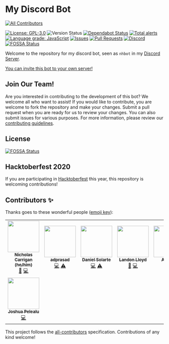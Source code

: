 # My Discord Bot
<!-- ALL-CONTRIBUTORS-BADGE:START - Do not remove or modify this section -->
[![All Contributors](https://img.shields.io/badge/all_contributors-8-orange.svg?style=flat-square)](#contributors-)
<!-- ALL-CONTRIBUTORS-BADGE:END -->

[![License: GPL-3.0](https://img.shields.io/github/license/nhcarrigan/discord-bot?color=purple)](https://opensource.org/licenses/MIT)
![Version Status](https://img.shields.io/github/package-json/v/nhcarrigan/discord-bot/main)
[![Dependabot Status](https://api.dependabot.com/badges/status?host=github&repo=nhcarrigan/discord-bot)](https://dependabot.com)
[![Total alerts](https://img.shields.io/lgtm/alerts/g/nhcarrigan/discord-bot.svg?logo=lgtm&logoWidth=18)](https://lgtm.com/projects/g/nhcarrigan/discord-bot/alerts/)
[![Language grade: JavaScript](https://img.shields.io/lgtm/grade/javascript/g/nhcarrigan/discord-bot.svg?logo=lgtm&logoWidth=18)](https://lgtm.com/projects/g/nhcarrigan/discord-bot/context:javascript)
[![Issues](https://img.shields.io/github/issues/nhcarrigan/discord-bot)](https://github.com/nhcarrigan/discord-bot/issues)
[![Pull Requests](https://img.shields.io/github/issues-pr/nhcarrigan/discord-bot)](https://github.com/nhcarrigan/discord-bot/pulls)
[![Discord](https://img.shields.io/discord/710307364556767283)](https://discord.gg/PHqDbkg)
[![FOSSA Status](https://app.fossa.com/api/projects/git%2Bgithub.com%2Fnhcarrigan%2Fdiscord-bot.svg?type=shield)](https://app.fossa.com/projects/git%2Bgithub.com%2Fnhcarrigan%2Fdiscord-bot?ref=badge_shield)

Welcome to the repository for my discord bot, seen as `nhbot` in my [Discord Server](https://discord.gg/PHqDbkg).

[You can invite this bot to your own server!](https://discord.com/oauth2/authorize?client_id=716707753090875473&scope=bot&permissions=268495990)

## Join Our Team!

Are you interested in contributing to the development of this bot? We welcome all who want to assist! If you would like to contribute, you are welcome to fork the repository and make your changes. Submit a pull request when you are ready for us to review your changes. You can also submit issues for various purposes. For more information, please review our [contributing guidelines](./CONTRIBUTING.md).

## License

[![FOSSA Status](https://app.fossa.com/api/projects/git%2Bgithub.com%2Fnhcarrigan%2Fdiscord-bot.svg?type=large)](https://app.fossa.com/projects/git%2Bgithub.com%2Fnhcarrigan%2Fdiscord-bot?ref=badge_large)

## Hacktoberfest 2020

If you are participating in [Hacktoberfest](https://hacktoberfest.digitalocean.com/) this year, this repository is welcoming contributions! 
## Contributors ✨

Thanks goes to these wonderful people ([emoji key](https://allcontributors.org/docs/en/emoji-key)):

<!-- ALL-CONTRIBUTORS-LIST:START - Do not remove or modify this section -->
<!-- prettier-ignore-start -->
<!-- markdownlint-disable -->
<table>
  <tr>
    <td align="center"><a href="http://www.nhcarrigan.com"><img src="https://avatars1.githubusercontent.com/u/63889819?v=4" width="100px;" alt=""/><br /><sub><b>Nicholas Carrigan (he/him)</b></sub></a><br /><a href="#projectManagement-nhcarrigan" title="Project Management">📆</a> <a href="https://github.com/nhcarrigan/discord-bot/commits?author=nhcarrigan" title="Code">💻</a></td>
    <td align="center"><a href="https://github.com/adprasad"><img src="https://avatars2.githubusercontent.com/u/2387136?v=4" width="100px;" alt=""/><br /><sub><b>adprasad</b></sub></a><br /><a href="https://github.com/nhcarrigan/discord-bot/commits?author=adprasad" title="Code">💻</a> <a href="https://github.com/nhcarrigan/discord-bot/commits?author=adprasad" title="Tests">⚠️</a></td>
    <td align="center"><a href="https://www.danielsolartech.com/"><img src="https://avatars2.githubusercontent.com/u/66956234?v=4" width="100px;" alt=""/><br /><sub><b>Daniel Solarte</b></sub></a><br /><a href="https://github.com/nhcarrigan/discord-bot/commits?author=danielsolartech" title="Code">💻</a> <a href="https://github.com/nhcarrigan/discord-bot/commits?author=danielsolartech" title="Tests">⚠️</a></td>
    <td align="center"><a href="http://landonlloyd.github.io"><img src="https://avatars0.githubusercontent.com/u/65516863?v=4" width="100px;" alt=""/><br /><sub><b>Landon Lloyd</b></sub></a><br /><a href="https://github.com/nhcarrigan/discord-bot/commits?author=LandonLloyd" title="Documentation">📖</a> <a href="https://github.com/nhcarrigan/discord-bot/commits?author=LandonLloyd" title="Code">💻</a></td>
    <td align="center"><a href="https://github.com/Andreybest"><img src="https://avatars0.githubusercontent.com/u/20759487?v=4" width="100px;" alt=""/><br /><sub><b>Andrew</b></sub></a><br /><a href="https://github.com/nhcarrigan/discord-bot/commits?author=Andreybest" title="Code">💻</a></td>
    <td align="center"><a href="https://github.com/zephy20"><img src="https://avatars2.githubusercontent.com/u/7047892?v=4" width="100px;" alt=""/><br /><sub><b>Kartik V</b></sub></a><br /><a href="https://github.com/nhcarrigan/discord-bot/commits?author=zephy20" title="Code">💻</a></td>
    <td align="center"><a href="https://shadowtime2000.github.io"><img src="https://avatars1.githubusercontent.com/u/66655515?v=4" width="100px;" alt=""/><br /><sub><b>shadowtime2000</b></sub></a><br /><a href="https://github.com/nhcarrigan/discord-bot/issues?q=author%3Ashadowtime2000" title="Bug reports">🐛</a> <a href="https://github.com/nhcarrigan/discord-bot/commits?author=shadowtime2000" title="Code">💻</a></td>
  </tr>
  <tr>
    <td align="center"><a href="http://catalactics.now.sh"><img src="https://avatars1.githubusercontent.com/u/45566099?v=4" width="100px;" alt=""/><br /><sub><b>Joshua Pelealu</b></sub></a><br /><a href="https://github.com/nhcarrigan/discord-bot/commits?author=JoshuaPelealu" title="Code">💻</a></td>
  </tr>
</table>

<!-- markdownlint-enable -->
<!-- prettier-ignore-end -->
<!-- ALL-CONTRIBUTORS-LIST:END -->

This project follows the [all-contributors](https://github.com/all-contributors/all-contributors) specification. Contributions of any kind welcome!